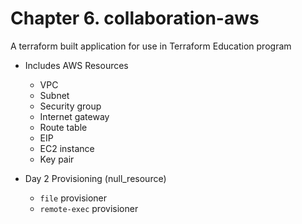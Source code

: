 # Chapter 6. collaboration-aws
A terraform built application for use in Terraform Education program

- Includes AWS Resources
  - VPC
  - Subnet
  - Security group
  - Internet gateway
  - Route table
  - EIP
  - EC2 instance
  - Key pair

- Day 2 Provisioning (null_resource)
  - `file` provisioner
  - `remote-exec` provisioner

